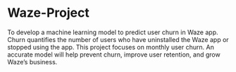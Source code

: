 # Waze-Project
To develop a machine learning model to predict user churn in Waze app. Churn quantifies the number of users who have uninstalled the Waze app or stopped using the app. This project focuses on monthly user churn. An accurate model will help prevent churn, improve user retention, and grow Waze’s business.
